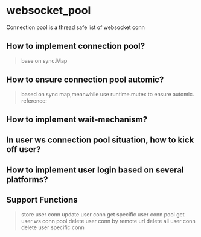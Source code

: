 # websocket_pool

Connection pool is a thread safe list of websocket conn

## How to implement connection pool?

> base on sync.Map

## How to ensure connection pool automic?

> based on sync map,meanwhile use runtime.mutex to ensure automic.
> reference:

## How to implement wait-mechanism?

## In user ws connection pool situation, how to kick off user?

## How to implement user login based on several platforms?

## Support Functions

> store user conn
> update user conn
> get specific user conn pool
> get user ws conn pool
> delete user conn by remote url
> delete all user conn
> delete user specific conn
